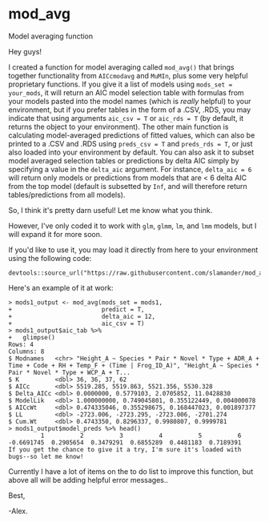 # mod_avg
Model averaging function 

Hey guys! 

I created a function for model averaging called `mod_avg()` that brings together functionality from `AICcmodavg` and `MuMIn`, plus some very helpful proprietary functions. If you give it a list of models using `mods_set = your_mods`, it will return an AIC model selection table with formulas from your models pasted into the model names (which is _really_ helpful) to your environment, but if you prefer tables in the form of a .CSV, .RDS, you may indicate that using arguments `aic_csv = T` or `aic_rds = T` (by default, it returns the object to your environment). The other main function is calculating model-averaged predictions of fitted values, which can also be printed to a .CSV and .RDS using `preds_csv = T` and `preds_rds = T`, or just also loaded into your environment by default. You can also ask it to subset model averaged selection tables or predictions by delta AIC simply by specifying a value in the `delta_aic` argument. For instance, `delta_aic = 6` will return only models or predictions from models that are < 6 delta AIC from the top model (default is subsetted by `Inf`, and will therefore return tables/predictions from all models). 

So, I think it's pretty darn useful! Let me know what you think. 

However, I've only coded it to work with `glm`, `glmm`, `lm`, and `lmm` models, but I will expand it for more soon.

If you'd like to use it, you may load it directly from here to your environment using the following code:
```
devtools::source_url("https://raw.githubusercontent.com/slamander/mod_avg/master/mod_avg.R")
```

Here's an example of it at work:
```
> mods1_output <- mod_avg(mods_set = mods1, 
+                         predict = T,
+                         delta_aic = 12,
+                         aic_csv = T)
> mods1_output$aic_tab %>%
+   glimpse()
Rows: 4
Columns: 8
$ Modnames   <chr> "Height_A ~ Species * Pair * Novel * Type + ADR_A + Time + Code + RH + Temp_F + (Time | Frog_ID_A)", "Height_A ~ Species * Pair * Novel * Type + WCP_A + T...
$ K          <dbl> 36, 36, 37, 62
$ AICc       <dbl> 5519.285, 5519.863, 5521.356, 5530.328
$ Delta_AICc <dbl> 0.0000000, 0.5779103, 2.0705852, 11.0428830
$ ModelLik   <dbl> 1.000000000, 0.749045801, 0.355122449, 0.004000078
$ AICcWt     <dbl> 0.474335046, 0.355298675, 0.168447023, 0.001897377
$ LL         <dbl> -2723.006, -2723.295, -2723.006, -2701.274
$ Cum.Wt     <dbl> 0.4743350, 0.8296337, 0.9980807, 0.9999781
> mods1_output$model_preds %>% head()
         1          2          3          4          5          6 
-0.6691745  0.2905654  0.3479291  0.6855289  0.4481183  0.7189391 
If you get the chance to give it a try, I'm sure it's loaded with bugs--so let me know! 
```

Currently I have a lot of items on the to do list to improve this function, but above all will be adding helpful error messages.. 

Best, 

-Alex. 